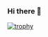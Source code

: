 ### Hi there 👋



[![trophy](https://github-profile-trophy.vercel.app/?username=mihaialexandruteodor)](https://github.com/ryo-ma/github-profile-trophy)
